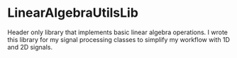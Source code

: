 # LinearAlgebraUtilsLib
Header only library that implements basic linear algebra operations. I wrote this library for my signal processing classes to simplify my workflow with 1D and 2D signals.
